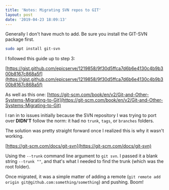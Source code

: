 ```yaml
---
title: 'Notes: Migrating SVN repos to GIT'
layout: post
date: '2019-04-23 18:09:13'
---
```


Generally I don't have much to add. Be sure you install the GIT-SVN package first.

```bash
sudo apt install git-svn
```

I followed this guide up to step 3:

[https://gist.github.com/epicserve/1219858/9f30d5ffca7d6b6e4130c4b9b300b8167c868a5f](https://gist.github.com/epicserve/1219858/9f30d5ffca7d6b6e4130c4b9b300b8167c868a5f)

As well as this one: [https://git-scm.com/book/en/v2/Git-and-Other-Systems-Migrating-to-Git](https://git-scm.com/book/en/v2/Git-and-Other-Systems-Migrating-to-Git)

I ran in to issues initially because the SVN repository I was trying to port over **DIDN'T** follow the norm: it had no `trunk`, `tags`, or `branches` folders.

The solution was pretty straight forward once I realized this is why it wasn't working.

[https://git-scm.com/docs/git-svn](https://git-scm.com/docs/git-svn)

Using the `--trunk` command line argument to `git svn`. I passed it a blank string `--trunk ""`, and that's what I needed to find the trunk (which was the root folder).

Once migrated, it was a simple matter of adding a remote (`git remote add origin git@github.com:something/something`) and pushing. Boom!